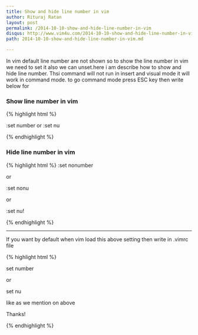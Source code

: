 ```yaml
---
title: Show and hide line number in vim
author: Rituraj Ratan
layout: post
permalink: /2014-10-10-show-and-hide-line-number-in-vim
disqus: http://www.vim4u.com/2014-10-10-show-and-hide-line-number-in-vim
path: 2014-10-10-show-and-hide-line-number-in-vim.md

---
```


In vim default line number are not shown so to show the line number in vim we need to set it also we can unset.here i am describe how to show and hide line number.
Thsi command will not run in insert and visual mode it will work in command mode. to go command mode press ESC key then write below for       

### Show line number in vim
{% highlight html %}

:set number
or 
:set nu

{% endhighlight %}

### Hide line number in vim
{% highlight html %}
:set nonumber

or 

:set nonu

or 

:set nu!

{% endhighlight %}


-----

If you want by default when vim load this above setting then write in .vimrc file

{% highlight html %}

set number

or

set nu

like as we mention on above

Thanks!

{% endhighlight %}